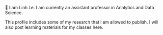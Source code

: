 👋 I am Linh Le. I am currently an assistant professor in Analytics and Data Science.

This profile includes some of my research that I am allowed to publish. I will also post learning materials for my classes here.
